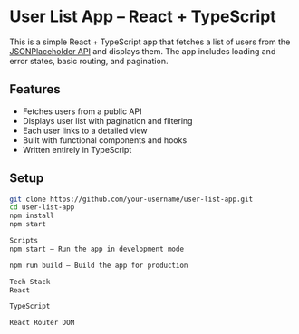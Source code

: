 # User List App – React + TypeScript

This is a simple React + TypeScript app that fetches a list of users from the [JSONPlaceholder API](https://jsonplaceholder.typicode.com/users) and displays them. The app includes loading and error states, basic routing, and pagination.

## Features

- Fetches users from a public API
- Displays user list with pagination and filtering
- Each user links to a detailed view
- Built with functional components and hooks
- Written entirely in TypeScript

## Setup

```bash
git clone https://github.com/your-username/user-list-app.git
cd user-list-app
npm install
npm start

Scripts
npm start – Run the app in development mode

npm run build – Build the app for production

Tech Stack
React

TypeScript

React Router DOM